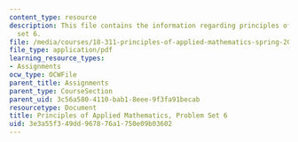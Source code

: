 ```yaml
---
content_type: resource
description: This file contains the information regarding principles of applied mathematics,problem
  set 6.
file: /media/courses/18-311-principles-of-applied-mathematics-spring-2014/3e3a55f349dd967876a1750e09b03602_MIT18_311S14_ProblemSet6.pdf
file_type: application/pdf
learning_resource_types:
- Assignments
ocw_type: OCWFile
parent_title: Assignments
parent_type: CourseSection
parent_uid: 3c56a580-4110-bab1-8eee-9f3fa91becab
resourcetype: Document
title: Principles of Applied Mathematics, Problem Set 6
uid: 3e3a55f3-49dd-9678-76a1-750e09b03602
---
```

